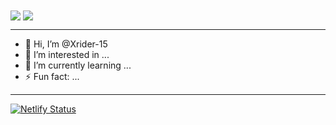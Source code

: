 <picture>
  <source align="center"
    srcset="https://netlify--flourishing-souffle-5e5d63.netlify.app/api?username=Xrider-15&show_icons=true&theme=catppuccin_mocha"
    media="(prefers-color-scheme: dark)"
  />
  <source align="center"
    srcset="https://netlify--flourishing-souffle-5e5d63.netlify.app/api?username=Xrider-15&show_icons=true"
    media="(prefers-color-scheme: light), (prefers-color-scheme: no-preference)"
  />
  <img align="center" src="https://netlify--flourishing-souffle-5e5d63.netlify.app/api?username=Xrider-15&show_icons=true" />
</picture>
<a href="https://github.com/anuraghazra/convoychat">
  <img align="center" align="center" src="https://netlify--flourishing-souffle-5e5d63.netlify.app/api/top-langs/?username=Xrider-15&exclude_repo=github-readme-stats,Learn-Rust&layout=donut-vertical" />
</a>

---
- 👋 Hi, I’m @Xrider-15
- 👀 I’m interested in ...
- 🌱 I’m currently learning ...
- ⚡ Fun fact: ...
---

[![Netlify Status](https://api.netlify.com/api/v1/badges/b4f35951-c6c3-4a73-93b1-18ab4787e58e/deploy-status)](https://app.netlify.com/sites/flourishing-souffle-5e5d63/deploys)
<!---
Xrider-15/Xrider-15 is a ✨ special ✨ repository because its `README.md` (this file) appears on your GitHub profile.
You can click the Preview link to take a look at your changes.
--->
